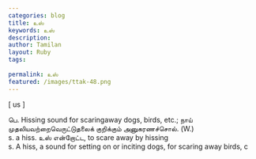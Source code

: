 ```yaml
---
categories: blog
title: உஸ்
keywords: உஸ்
description: 
author: Tamilan
layout: Ruby
tags: 
 
permalink: உஸ்
featured: /images/ttak-48.png
---
```

  
[ us ]  
  
பெ. Hissing sound for scaringaway dogs, birds, etc.; நாய் முதலியவற்றைவெருட்டுதலைக் குறிக்கும் அனுகரணச்சொல். (W.)  
s. a hiss. உஸ் என்றோட்ட, to scare away by hissing  
s. A hiss, a sound for setting on or inciting dogs, for scaring away birds, c